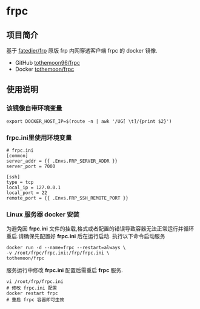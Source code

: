 # frpc

## 项目简介

基于 [fatedier/frp](https://github.com/fatedier/frp) 原版 frp 内网穿透客户端 frpc 的 docker 镜像.
- GitHub [tothemoon96/frpc](https://github.com/tothemoon96/frpc)
- Docker [tothemoon/frpc](https://hub.docker.com/r/tothemoon/frpc)

## 使用说明

### 该镜像自带环境变量

```shell
export DOCKER_HOST_IP=$(route -n | awk '/UG[ \t]/{print $2}')
```

### **frpc.ini**里使用环境变量

```
# frpc.ini
[common]
server_addr = {{ .Envs.FRP_SERVER_ADDR }}
server_port = 7000

[ssh]
type = tcp
local_ip = 127.0.0.1
local_port = 22
remote_port = {{ .Envs.FRP_SSH_REMOTE_PORT }}
```

### Linux 服务器 docker 安装
为避免因 **frpc.ini** 文件的挂载,格式或者配置的错误导致容器无法正常运行并循环重启.请确保先配置好 **frpc.ini** 后在运行启动.
执行以下命令启动服务

```shell
docker run -d --name=frpc --restart=always \
-v /root/frpc/frpc.ini:/frp/frpc.ini \
tothemoon/frpc
```

服务运行中修改 **frpc.ini** 配置后需重启 **frpc** 服务.

```shell
vi /root/frp/frpc.ini
# 修改 frpc.ini 配置
docker restart frpc
# 重启 frpc 容器即可生效
```
